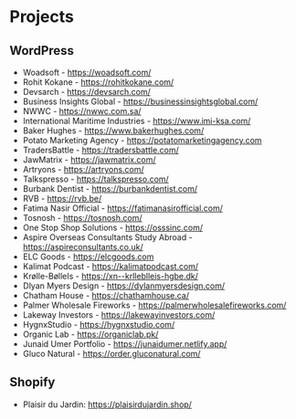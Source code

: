 # Projects

## WordPress

- Woadsoft - <https://woadsoft.com/>
- Rohit Kokane - <https://rohitkokane.com/>
- Devsarch - <https://devsarch.com/>
- Business Insights Global - <https://businessinsightsglobal.com/>
- NWWC - <https://nwwc.com.sa/>
- International Maritime Industries - <https://www.imi-ksa.com/>
- Baker Hughes - <https://www.bakerhughes.com/>
- Potato Marketing Agency - <https://potatomarketingagency.com>
- TradersBattle - <https://tradersbattle.com/>
- JawMatrix - <https://jawmatrix.com/>
- Artryons - <https://artryons.com/>
- Talkspresso - <https://talkspresso.com/>
- Burbank Dentist - <https://burbankdentist.com/>
- RVB - <https://rvb.be/>
- Fatima Nasir Official - <https://fatimanasirofficial.com/>
- Tosnosh - <https://tosnosh.com/>
- One Stop Shop Solutions - <https://osssinc.com/>
- Aspire Overseas Consultants Study Abroad - <https://aspireconsultants.co.uk/>
- ELC Goods - <https://elcgoods.com>
- Kalimat Podcast - <https://kalimatpodcast.com/>
- Krølle-BølleIs - <https://xn--krlleblleis-hgbe.dk/>
- Dlyan Myers Design - <https://dylanmyersdesign.com/>
- Chatham House - <https://chathamhouse.ca/>
- Palmer Wholesale Fireworks - <https://palmerwholesalefireworks.com/>
- Lakeway Investors - <https://lakewayinvestors.com/>
- HygnxStudio - <https://hygnxstudio.com/>
- Organic Lab - <https://organiclab.pk/>
- Junaid Umer Portfolio - <https://junaidumer.netlify.app/>
- Gluco Natural - <https://order.gluconatural.com/>

## Shopify

- Plaisir du Jardin: <https://plaisirdujardin.shop/>
